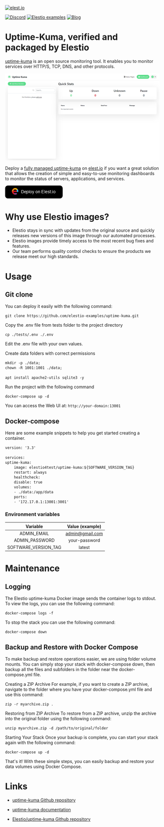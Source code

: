 <a href="https://elest.io">
  <img src="https://elest.io/images/elestio.svg" alt="elest.io" width="150" height="75">
</a>

[![Discord](https://img.shields.io/static/v1.svg?logo=discord&color=f78A38&labelColor=083468&logoColor=ffffff&style=for-the-badge&label=Discord&message=community)](https://discord.gg/4T4JGaMYrD "Get instant assistance and engage in live discussions with both the community and team through our chat feature.")
[![Elestio examples](https://img.shields.io/static/v1.svg?logo=github&color=f78A38&labelColor=083468&logoColor=ffffff&style=for-the-badge&label=github&message=open%20source)](https://github.com/elestio-examples "Access the source code for all our repositories by viewing them.")
[![Blog](https://img.shields.io/static/v1.svg?color=f78A38&labelColor=083468&logoColor=ffffff&style=for-the-badge&label=elest.io&message=Blog)](https://blog.elest.io "Latest news about elestio, open source software, and DevOps techniques.")

# Uptime-Kuma, verified and packaged by Elestio

[uptime-kuma](https://github.com/louislam/uptime-kuma) is an open source monitoring tool. It enables you to monitor services over HTTP/S, TCP, DNS, and other protocols.

<img src="https://github.com/elestio-examples/uptime-kuma/blob/master/uptime-kuma.png?raw=true" alt="uptime-kuma" width="800">

Deploy a <a target="_blank" href="https://elest.io/open-source/uptime-kuma">fully managed uptime-kuma</a> on <a target="_blank" href="https://elest.io/">elest.io</a> if you want a great solution that allows the creation of simple and easy-to-use monitoring dashboards to monitor the status of servers, applications, and services.

[![deploy](https://github.com/elestio-examples/uptime-kuma/raw/master/deploy-on-elestio.png)](https://dash.elest.io/deploy?source=cicd&social=dockerCompose&url=https://github.com/elestio-examples/uptime-kuma)

# Why use Elestio images?

- Elestio stays in sync with updates from the original source and quickly releases new versions of this image through our automated processes.
- Elestio images provide timely access to the most recent bug fixes and features.
- Our team performs quality control checks to ensure the products we release meet our high standards.

# Usage

## Git clone

You can deploy it easily with the following command:

    git clone https://github.com/elestio-examples/uptime-kuma.git

Copy the .env file from tests folder to the project directory

    cp ./tests/.env ./.env

Edit the .env file with your own values.

Create data folders with correct permissions

    mkdir -p ./data;
    chown -R 1001:1001 ./data;

    apt install apache2-utils sqlite3 -y

Run the project with the following command

    docker-compose up -d

You can access the Web UI at: `http://your-domain:13001`

## Docker-compose

Here are some example snippets to help you get started creating a container.

    version: '3.3'

    services:
    uptime-kuma:
        image: elestio4test/uptime-kuma:${SOFTWARE_VERSION_TAG}
        restart: always
        healthcheck:
        disable: true
        volumes:
        - ./data:/app/data
        ports:
        - '172.17.0.1:13001:3001'

### Environment variables

|       Variable       | Value (example) |
| :------------------: | :-------------: |
|     ADMIN_EMAIL      | admin@gmail.com |
|    ADMIN_PASSWORD    |  your-password  |
| SOFTWARE_VERSION_TAG |     latest      |

# Maintenance

## Logging

The Elestio uptime-kuma Docker image sends the container logs to stdout. To view the logs, you can use the following command:

    docker-compose logs -f

To stop the stack you can use the following command:

    docker-compose down

## Backup and Restore with Docker Compose

To make backup and restore operations easier, we are using folder volume mounts. You can simply stop your stack with docker-compose down, then backup all the files and subfolders in the folder near the docker-compose.yml file.

Creating a ZIP Archive
For example, if you want to create a ZIP archive, navigate to the folder where you have your docker-compose.yml file and use this command:

    zip -r myarchive.zip .

Restoring from ZIP Archive
To restore from a ZIP archive, unzip the archive into the original folder using the following command:

    unzip myarchive.zip -d /path/to/original/folder

Starting Your Stack
Once your backup is complete, you can start your stack again with the following command:

    docker-compose up -d

That's it! With these simple steps, you can easily backup and restore your data volumes using Docker Compose.

# Links

- <a target="_blank" href="https://github.com/louislam/uptime-kuma.git">uptime-kuma Github repository</a>

- <a target="_blank" href="https://docs.theme-park.dev/themes/uptime-kuma/">uptime-kuma documentation</a>

- <a target="_blank" href="https://github.com/elestio-examples/uptime-kuma">Elestio/uptime-kuma Github repository</a>
